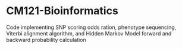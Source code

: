 # CM121-Bioinformatics
Code implementing SNP scoring odds ration, phenotype sequencing, Viterbi alignment algorithm, and Hidden Markov Model forward and backward probability calculation

